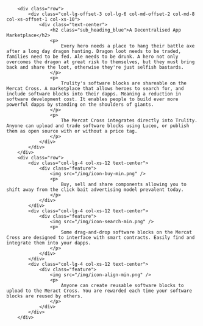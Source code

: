         <div class="row">
            <div class="col-lg-offset-3 col-lg-6 col-md-offset-2 col-md-8 col-xs-offset-1 col-xs-10">
                <div class="text-center">
                    <h2 class="sub_heading_blue">A Decentralised App Marketplace</h2>
                    <p>
                        Every hero needs a place to hang their battle axe after a long day dragon hunting. Dragon loot needs to be traded, families need to be fed. Ale needs to be drunk. A hero not only overcomes the dragon at great risk to themselves, but they must bring back and share the loot, otherwise they're just selfish bastards.
                    </p>
                    <p>
                        Trulity's software blocks are shareable on the Mercat Cross. A marketplace that allows heroes to search for, and include software blocks into their dapps. Meaning a reduction in software development cost. It enables people to build ever more powerful dapps by standing on the shoulders of giants.
                    </p>
                    <p>
                        The Mercat Cross integrates directly into Trulity. Anyone can upload and trade software blocks using Luceo, or publish them as open source with or without a price tag.
                    </p>
                </div>
            </div>
        </div>
        <div class="row">
            <div class="col-lg-4 col-xs-12 text-center">
                <div class="feature">
                    <img src="/img/icon-buy-min.png" />
                    <p>
                        Buy, sell and share components allowing you to shift away from the click bait advertising model prevalent today.
                    </p>
                </div>
            </div>
            <div class="col-lg-4 col-xs-12 text-center">
                <div class="feature">
                    <img src="/img/icon-search-min.png" />
                    <p>
                        Some drag-and-drop software blocks on the Mercat Cross are designed to interface with smart contracts. Easily find and integrate them into your dapps.
                    </p>
                </div>
            </div>
            <div class="col-lg-4 col-xs-12 text-center">
                <div class="feature">
                    <img src="/img/icon-align-min.png" />
                    <p>
                        Anyone can create reusable software blocks to upload to the Meract Cross. You are rewarded each time your software blocks are reused by others.
                    </p>
                </div>
            </div>
        </div>

